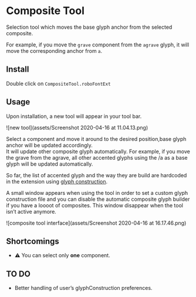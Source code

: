 # Composite Tool

Selection tool which moves the base glyph anchor from the selected composite.

For example, if you move the `grave` component from the `agrave` glyph, it will move the corresponding anchor from `a`.

## Install
Double click on `CompositeTool.roboFontExt`

## Usage
Upon installation, a new tool will appear in your tool bar.

![new tool](assets/Screenshot 2020-04-16 at 11.04.13.png)

Select a component and move it around to the desired position,base glyph anchor will be updated accordingly.  
It will update other composite glyph automatically. For example, if you move the grave from the agrave, all other accented glyphs using the /a as a base glyph will be updated automatically.

So far, the list of accented glyph and the way they are build are hardcoded in the extension using [glyph construction](https://doc.robofont.com/documentation/how-tos/building-accented-glyphs-with-glyph-construction/).

A small window appears when using the tool in order to set a custom glyph construction file and you can disable the automatic composite glyph builder if you have a loooot of composites. This window disappear when the tool isn’t active anymore.

![composite tool interface](assets/Screenshot 2020-04-16 at 16.17.46.png)

## Shortcomings
* ⚠️ You can select only **one** component.


## TO DO
* Better handling of user’s glyphConstruction preferences.